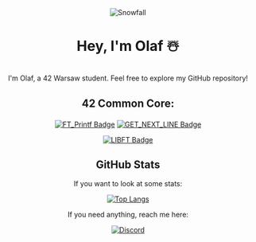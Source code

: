 <div align="center">
  <img src="https://github.com/0h-laugh/assets/raw/main/pure-css-snow-animation.gif" alt="Snowfall">
</div>
<div align="center">
  
# <p align="center">Hey, I'm Olaf ☃️</p>

<p align="center">I'm Olaf, a 42 Warsaw student. Feel free to explore my GitHub repository!</p>

## <p align="center">42 Common Core:</p>

[![FT_Printf Badge](https://github.com/0h-laugh/assets/blob/main/LIBFT%20(1).png)](https://github.com/0h-laugh/Core/tree/main/ft_printf)
[![GET_NEXT_LINE Badge](https://github.com/0h-laugh/assets/blob/main/LIBFT%20(2).png)](https://github.com/0h-laugh/Core/tree/main/get_next_line)

[![LIBFT Badge](https://github.com/0h-laugh/assets/blob/main/LIBFT.png)](https://github.com/0h-laugh/Core/tree/main/libft)


</div>
<div align="center">
  
## GitHub Stats

<p align="center">If you want to look at some stats:</p>
  
[![Top Langs](https://github-readme-stats.vercel.app/api/top-langs/?username=0h-laugh&layout=compact)](https://github.com/0h-laugh)

If you need anything, reach me here:

[![Discord](https://img.shields.io/badge/Discord-YourUsername%23448869551476572180-9cf)](https://discordapp.com/users/448869551476572180)
</div>
